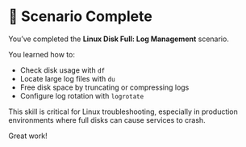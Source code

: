 # 🎉 Scenario Complete

You’ve completed the **Linux Disk Full: Log Management** scenario.

You learned how to:
- Check disk usage with `df`
- Locate large log files with `du`
- Free disk space by truncating or compressing logs
- Configure log rotation with `logrotate`

This skill is critical for Linux troubleshooting, especially in production environments where full disks can cause services to crash.

Great work!